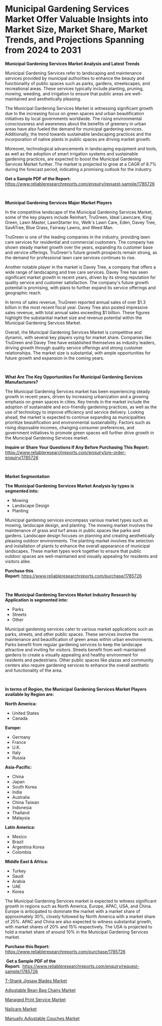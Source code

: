 <p><h1>Municipal Gardening Services Market Offer Valuable Insights into Market Size, Market Share, Market Trends, and Projections Spanning from 2024 to 2031</h1></p><p><strong>Municipal Gardening Services Market Analysis and Latest Trends</strong></p>
<p><p>Municipal Gardening Services refer to landscaping and maintenance services provided by municipal authorities to enhance the beauty and functionality of public spaces such as parks, gardens, streetscapes, and recreational areas. These services typically include planting, pruning, mowing, weeding, and irrigation to ensure that public areas are well-maintained and aesthetically pleasing.</p><p>The Municipal Gardening Services Market is witnessing significant growth due to the increasing focus on green spaces and urban beautification initiatives by local governments worldwide. The rising environmental consciousness and awareness about the benefits of greenery in urban areas have also fueled the demand for municipal gardening services. Additionally, the trend towards sustainable landscaping practices and the incorporation of native plants in public spaces are driving market growth.</p><p>Moreover, technological advancements in landscaping equipment and tools, as well as the adoption of smart irrigation systems and sustainable gardening practices, are expected to boost the Municipal Gardening Services Market further. The market is projected to grow at a CAGR of 8.7% during the forecast period, indicating a promising outlook for the industry.</p></p>
<p><strong>Get a Sample PDF of the Report:&nbsp;</strong> <a href="https://www.reliableresearchreports.com/enquiry/request-sample/1785726">https://www.reliableresearchreports.com/enquiry/request-sample/1785726</a></p>
<p>&nbsp;</p>
<p><strong>Municipal Gardening Services Major Market Players</strong></p>
<p><p>In the competitive landscape of the Municipal Gardening Services Market, some of the key players include Reinhart, TruGreen, Ideal Lawncare, King Green, Lawn Master, LawnStarter Inc, Welk's Lawn Care, Eden, Davey Tree, SavATree, Blue Grass, Fairway Lawns, and Weed Man. </p><p>TruGreen is one of the leading companies in the industry, providing lawn care services for residential and commercial customers. The company has shown steady market growth over the years, expanding its customer base and service offerings. TruGreen's future growth prospects remain strong, as the demand for professional lawn care services continues to rise.</p><p>Another notable player in the market is Davey Tree, a company that offers a wide range of landscaping and tree care services. Davey Tree has seen significant market growth in recent years, driven by its strong reputation for quality service and customer satisfaction. The company's future growth potential is promising, with plans to further expand its service offerings and geographic reach.</p><p>In terms of sales revenue, TruGreen reported annual sales of over $1.3 billion in the most recent fiscal year. Davey Tree also posted impressive sales revenue, with total annual sales exceeding $1 billion. These figures highlight the substantial market size and revenue potential within the Municipal Gardening Services Market.</p><p>Overall, the Municipal Gardening Services Market is competitive and dynamic, with several key players vying for market share. Companies like TruGreen and Davey Tree have established themselves as industry leaders, driving growth through quality service offerings and strong customer relationships. The market size is substantial, with ample opportunities for future growth and expansion in the coming years.</p></p>
<p>&nbsp;</p>
<p><strong>What Are The Key Opportunities For Municipal Gardening Services Manufacturers?</strong></p>
<p><p>The Municipal Gardening Services market has been experiencing steady growth in recent years, driven by increasing urbanization and a growing emphasis on green spaces in cities. Key trends in the market include the adoption of sustainable and eco-friendly gardening practices, as well as the use of technology to improve efficiency and service delivery. Looking ahead, the market is expected to continue expanding as municipalities prioritize beautification and environmental sustainability. Factors such as rising disposable incomes, changing consumer preferences, and government initiatives to promote green spaces will further drive growth in the Municipal Gardening Services market.</p></p>
<p><strong>Inquire or Share Your Questions If Any Before Purchasing This Report:</strong> <a href="https://www.reliableresearchreports.com/enquiry/pre-order-enquiry/1785726">https://www.reliableresearchreports.com/enquiry/pre-order-enquiry/1785726</a></p>
<p>&nbsp;</p>
<p><strong>Market Segmentation</strong></p>
<p><strong>The Municipal Gardening Services Market Analysis by types is segmented into:</strong></p>
<p><ul><li>Mowing</li><li>Landscape Design</li><li>Planting</li></ul></p>
<p><p>Municipal gardening services encompass various market types such as mowing, landscape design, and planting. The mowing market involves the maintenance of grass and turf areas in public spaces like parks and gardens. Landscape design focuses on planning and creating aesthetically pleasing outdoor environments. The planting market involves the selection and installation of plants to enhance the overall appearance of municipal landscapes. These market types work together to ensure that public outdoor spaces are well-maintained and visually appealing for residents and visitors alike.</p></p>
<p><strong>Purchase this Report:&nbsp;</strong><a href="https://www.reliableresearchreports.com/purchase/1785726">https://www.reliableresearchreports.com/purchase/1785726</a></p>
<p>&nbsp;</p>
<p><strong>The Municipal Gardening Services Market Industry Research by Application is segmented into:</strong></p>
<p><ul><li>Parks</li><li>Streets</li><li>Other</li></ul></p>
<p><p>Municipal gardening services cater to various market applications such as parks, streets, and other public spaces. These services involve the maintenance and beautification of green areas within urban environments. Parks benefit from regular gardening services to keep the landscape attractive and inviting for visitors. Streets benefit from well-maintained gardens to create a visually appealing and healthy environment for residents and pedestrians. Other public spaces like plazas and community centers also require gardening services to enhance the overall aesthetic and functionality of the area.</p></p>
<p>&nbsp;</p>
<p><strong>In terms of Region, the Municipal Gardening Services Market Players available by Region are:</strong></p>
<p>
    <p> <strong> North America: </strong>
        <ul>
            <li>United States</li>
            <li>Canada</li>
        </ul>
        </p> 
    <p> <strong> Europe: </strong>
        <ul>
            <li>Germany</li>
            <li>France</li>
            <li>U.K.</li>
            <li>Italy</li>
            <li>Russia</li>
        </ul>
        </p> 
    <p> <strong> Asia-Pacific: </strong>
        <ul>
            <li>China</li>
            <li>Japan</li>
            <li>South Korea</li>
            <li>India</li>
            <li>Australia</li>
            <li>China Taiwan</li>
            <li>Indonesia</li>
            <li>Thailand</li>
            <li>Malaysia</li>
        </ul>
        </p> 
    <p> <strong> Latin America: </strong>
        <ul>
            <li>Mexico</li>
            <li>Brazil</li>
            <li>Argentina Korea</li>
            <li>Colombia</li>
        </ul>
        </p> 
    <p> <strong> Middle East & Africa: </strong>
        <ul>
            <li>Turkey</li>
            <li>Saudi</li>
            <li>Arabia</li>
            <li>UAE</li>
            <li>Korea</li>
        </ul>
    </p>
    </p>
<p><p>The Municipal Gardening Services market is expected to witness significant growth in regions such as North America, Europe, APAC, USA, and China. Europe is anticipated to dominate the market with a market share of approximately 30%, closely followed by North America with a market share of 25%. APAC and China are also expected to witness substantial growth, with market shares of 20% and 15% respectively. The USA is projected to hold a market share of around 10% in the Municipal Gardening Services market.</p></p>
<p><strong>Purchase this Report: </strong><a href="https://www.reliableresearchreports.com/purchase/1785726">https://www.reliableresearchreports.com/purchase/1785726</a></p>
<p>&nbsp;<strong>Get a Sample PDF of the Report:&nbsp;&nbsp;</strong><a href="https://www.reliableresearchreports.com/enquiry/request-sample/1785726">https://www.reliableresearchreports.com/enquiry/request-sample/1785726</a></p>
<p><strong></strong></p>
<p><p><a href="https://issuu.com/reportprime-2/docs/t-shank-jigsaw-blades-market-size-2030.pptx">T-Shank Jigsaw Blades Market</a></p><p><a href="https://github.com/yoshih12/Market-Research-Report-List-2/blob/main/adjustable-bean-bag-chairs-market.md">Adjustable Bean Bag Chairs Market</a></p><p><a href="https://medium.com/@lulukerluke/managed-print-service-market-analysis-and-sze-forecasted-for-period-from-2024-to-2031-b4a306cf4248">Managed Print Service Market</a></p><p><a href="https://medium.com/@lulukerluke/nailcare-market-size-and-market-trends-complete-industry-overview-2024-to-2031-d54706c6bd4d">Nailcare Market</a></p><p><a href="https://github.com/castoriffic/Market-Research-Report-List-3/blob/main/manually-adjustable-couches-market.md">Manually Adjustable Couches Market</a></p></p>